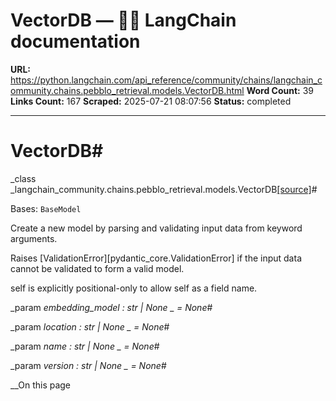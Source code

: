 # VectorDB — 🦜🔗 LangChain  documentation

**URL:** https://python.langchain.com/api_reference/community/chains/langchain_community.chains.pebblo_retrieval.models.VectorDB.html
**Word Count:** 39
**Links Count:** 167
**Scraped:** 2025-07-21 08:07:56
**Status:** completed

---

# VectorDB\#

_class _langchain\_community.chains.pebblo\_retrieval.models.VectorDB[\[source\]](https://python.langchain.com/api_reference/_modules/langchain_community/chains/pebblo_retrieval/models.html#VectorDB)\#     

Bases: `BaseModel`

Create a new model by parsing and validating input data from keyword arguments.

Raises \[ValidationError\]\[pydantic\_core.ValidationError\] if the input data cannot be validated to form a valid model.

self is explicitly positional-only to allow self as a field name.

_param _embedding\_model _: str | None_ _ = None_\#     

_param _location _: str | None_ _ = None_\#     

_param _name _: str | None_ _ = None_\#     

_param _version _: str | None_ _ = None_\#     

__On this page